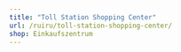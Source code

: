 ```yaml
---
title: "Toll Station Shopping Center"
url: /ruiru/toll-station-shopping-center/
shop: Einkaufszentrum
---
```

